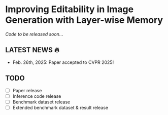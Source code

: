 # Improving Editability in Image Generation with Layer-wise Memory  

*Code to be released soon…*

## LATEST NEWS 🔥
- Feb. 26th, 2025: Paper accepted to CVPR 2025!

## TODO
- [ ] Paper release  
- [ ] Inference code release  
- [ ] Benchmark dataset release  
- [ ] Extended benchmark dataset & result release  
